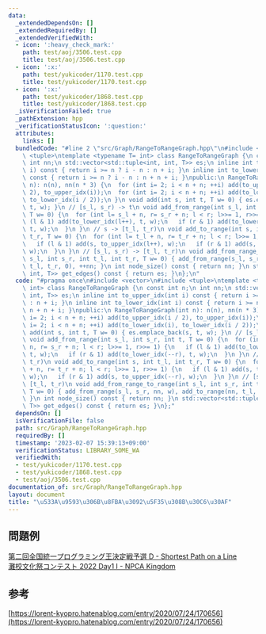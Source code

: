```yaml
---
data:
  _extendedDependsOn: []
  _extendedRequiredBy: []
  _extendedVerifiedWith:
  - icon: ':heavy_check_mark:'
    path: test/aoj/3506.test.cpp
    title: test/aoj/3506.test.cpp
  - icon: ':x:'
    path: test/yukicoder/1170.test.cpp
    title: test/yukicoder/1170.test.cpp
  - icon: ':x:'
    path: test/yukicoder/1868.test.cpp
    title: test/yukicoder/1868.test.cpp
  _isVerificationFailed: true
  _pathExtension: hpp
  _verificationStatusIcon: ':question:'
  attributes:
    links: []
  bundledCode: "#line 2 \"src/Graph/RangeToRangeGraph.hpp\"\n#include <vector>\n#include\
    \ <tuple>\ntemplate <typename T= int> class RangeToRangeGraph {\n const int n;\n\
    \ int nn;\n std::vector<std::tuple<int, int, T>> es;\n inline int to_upper_idx(int\
    \ i) const { return i >= n ? i - n : n + i; }\n inline int to_lower_idx(int i)\
    \ const { return i >= n ? i - n : n + n + i; }\npublic:\n RangeToRangeGraph(int\
    \ n): n(n), nn(n * 3) {\n  for (int i= 2; i < n + n; ++i) add(to_upper_idx(i /\
    \ 2), to_upper_idx(i));\n  for (int i= 2; i < n + n; ++i) add(to_lower_idx(i),\
    \ to_lower_idx(i / 2));\n }\n void add(int s, int t, T w= 0) { es.emplace_back(s,\
    \ t, w); }\n // [s_l, s_r) -> t\n void add_from_range(int s_l, int s_r, int t,\
    \ T w= 0) {\n  for (int l= s_l + n, r= s_r + n; l < r; l>>= 1, r>>= 1) {\n   if\
    \ (l & 1) add(to_lower_idx(l++), t, w);\n   if (r & 1) add(to_lower_idx(--r),\
    \ t, w);\n  }\n }\n // s -> [t_l, t_r)\n void add_to_range(int s, int t_l, int\
    \ t_r, T w= 0) {\n  for (int l= t_l + n, r= t_r + n; l < r; l>>= 1, r>>= 1) {\n\
    \   if (l & 1) add(s, to_upper_idx(l++), w);\n   if (r & 1) add(s, to_upper_idx(--r),\
    \ w);\n  }\n }\n // [s_l, s_r) -> [t_l, t_r)\n void add_from_range_to_range(int\
    \ s_l, int s_r, int t_l, int t_r, T w= 0) { add_from_range(s_l, s_r, nn, w), add_to_range(nn,\
    \ t_l, t_r, 0), ++nn; }\n int node_size() const { return nn; }\n std::vector<std::tuple<int,\
    \ int, T>> get_edges() const { return es; }\n};\n"
  code: "#pragma once\n#include <vector>\n#include <tuple>\ntemplate <typename T=\
    \ int> class RangeToRangeGraph {\n const int n;\n int nn;\n std::vector<std::tuple<int,\
    \ int, T>> es;\n inline int to_upper_idx(int i) const { return i >= n ? i - n\
    \ : n + i; }\n inline int to_lower_idx(int i) const { return i >= n ? i - n :\
    \ n + n + i; }\npublic:\n RangeToRangeGraph(int n): n(n), nn(n * 3) {\n  for (int\
    \ i= 2; i < n + n; ++i) add(to_upper_idx(i / 2), to_upper_idx(i));\n  for (int\
    \ i= 2; i < n + n; ++i) add(to_lower_idx(i), to_lower_idx(i / 2));\n }\n void\
    \ add(int s, int t, T w= 0) { es.emplace_back(s, t, w); }\n // [s_l, s_r) -> t\n\
    \ void add_from_range(int s_l, int s_r, int t, T w= 0) {\n  for (int l= s_l +\
    \ n, r= s_r + n; l < r; l>>= 1, r>>= 1) {\n   if (l & 1) add(to_lower_idx(l++),\
    \ t, w);\n   if (r & 1) add(to_lower_idx(--r), t, w);\n  }\n }\n // s -> [t_l,\
    \ t_r)\n void add_to_range(int s, int t_l, int t_r, T w= 0) {\n  for (int l= t_l\
    \ + n, r= t_r + n; l < r; l>>= 1, r>>= 1) {\n   if (l & 1) add(s, to_upper_idx(l++),\
    \ w);\n   if (r & 1) add(s, to_upper_idx(--r), w);\n  }\n }\n // [s_l, s_r) ->\
    \ [t_l, t_r)\n void add_from_range_to_range(int s_l, int s_r, int t_l, int t_r,\
    \ T w= 0) { add_from_range(s_l, s_r, nn, w), add_to_range(nn, t_l, t_r, 0), ++nn;\
    \ }\n int node_size() const { return nn; }\n std::vector<std::tuple<int, int,\
    \ T>> get_edges() const { return es; }\n};"
  dependsOn: []
  isVerificationFile: false
  path: src/Graph/RangeToRangeGraph.hpp
  requiredBy: []
  timestamp: '2023-02-07 15:39:13+09:00'
  verificationStatus: LIBRARY_SOME_WA
  verifiedWith:
  - test/yukicoder/1170.test.cpp
  - test/yukicoder/1868.test.cpp
  - test/aoj/3506.test.cpp
documentation_of: src/Graph/RangeToRangeGraph.hpp
layout: document
title: "\u533A\u9593\u306B\u8FBA\u3092\u5F35\u308B\u30C6\u30AF"
---
```

## 問題例
[第二回全国統一プログラミング王決定戦予選 D - Shortest Path on a Line](https://atcoder.jp/contests/nikkei2019-2-qual/tasks/nikkei2019_2_qual_d) \
[灘校文化祭コンテスト 2022 Day1 I - NPCA Kingdom](https://atcoder.jp/contests/nadafes2022_day1/tasks/nadafes2022_day1_i)
## 参考
[https://lorent-kyopro.hatenablog.com/entry/2020/07/24/170656](https://lorent-kyopro.hatenablog.com/entry/2020/07/24/170656)